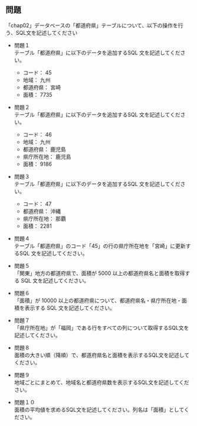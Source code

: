 ## 問題
「chap02」データベースの「都道府県」テーブルについて、以下の操作を行う、SQL文を記述してください

- 問題１  
  テーブル「都道府県」に以下のデータを追加するSQL 文を記述してください。
    - コード： 45
    - 地域： 九州
    - 都道府県： 宮崎
    - 面積： 7735


- 問題２  
  テーブル「都道府県」に以下のデータを追加するSQL 文を記述してください。
    - コード： 46
    - 地域： 九州
    - 都道府県： 鹿児島
    - 県庁所在地： 鹿児島
    - 面積： 9186

- 問題３  
  テーブル「都道府県」に以下のデータを追加するSQL 文を記述してください。
    - コード： 47
    - 都道府県： 沖縄
    - 県庁所在地： 那覇
    - 面積： 2281

- 問題４  
   テーブル「都道府県」のコード「45」の行の県庁所在地を「宮崎」に更新するSQL 文を記述してください。

- 問題５  
  「関東」地方の都道府県で、面積が 5000 以上の都道府県名と面積を取得する SQL 文を記述してください。

- 問題６  
   「面積」が 10000 以上の都道府県について、都道府県名・県庁所在地・面積を表示する SQL 文を記述してください。

- 問題７  
   「県庁所在地」が「福岡」である行をすべての列について取得するSQL文を記述してください。

- 問題８  
   面積の大きい順（降順）で、都道府県名と面積を表示するSQL文を記述してください。

- 問題９  
   地域ごとにまとめて、地域名と都道府県数を表示するSQL文を記述してください。

- 問題１０  
    面積の平均値を求めるSQL文を記述してください。列名は「面積」としてください。
